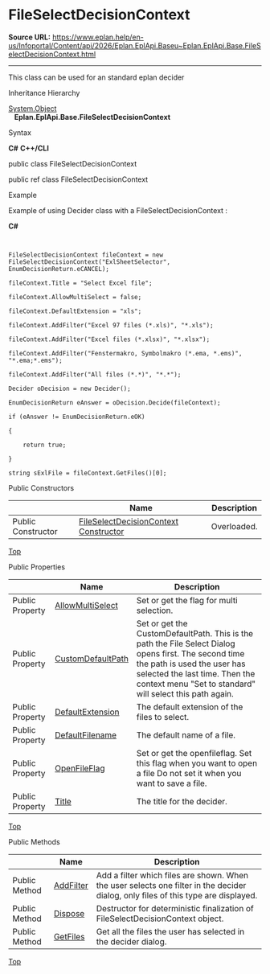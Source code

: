 # FileSelectDecisionContext

**Source URL:** https://www.eplan.help/en-us/Infoportal/Content/api/2026/Eplan.EplApi.Baseu~Eplan.EplApi.Base.FileSelectDecisionContext.html

---

This class can be used for an standard eplan decider

Inheritance Hierarchy

[System.Object](#)  
   **Eplan.EplApi.Base.FileSelectDecisionContext**

Syntax

**C#**
**C++/CLI**


public class FileSelectDecisionContext

public ref class FileSelectDecisionContext


Example

Example of using Decider class with a FileSelectDecisionContext :

**C#**

```


FileSelectDecisionContext fileContext = new FileSelectDecisionContext("ExlSheetSelector", EnumDecisionReturn.eCANCEL);

fileContext.Title = "Select Excel file";

fileContext.AllowMultiSelect = false;

fileContext.DefaultExtension = "xls";

fileContext.AddFilter("Excel 97 files (*.xls)", "*.xls");

fileContext.AddFilter("Excel files (*.xlsx)", "*.xlsx");

fileContext.AddFilter("Fenstermakro, Symbolmakro (*.ema, *.ems)", "*.ema;*.ems");

fileContext.AddFilter("All files (*.*)", "*.*");

Decider oDecision = new Decider();

EnumDecisionReturn eAnswer = oDecision.Decide(fileContext);

if (eAnswer != EnumDecisionReturn.eOK)

{

    return true;

}

string sExlFile = fileContext.GetFiles()[0];

```

Public Constructors

|  | Name | Description |
| --- | --- | --- |
| Public Constructor | [FileSelectDecisionContext Constructor](Eplan.EplApi.Baseu~Eplan.EplApi.Base.FileSelectDecisionContext~_ctor.html) | Overloaded. |

[Top](#top)

Public Properties

|  | Name | Description |
| --- | --- | --- |
| Public Property | [AllowMultiSelect](Eplan.EplApi.Baseu~Eplan.EplApi.Base.FileSelectDecisionContext~AllowMultiSelect.html) | Set or get the flag for multi selection. |
| Public Property | [CustomDefaultPath](Eplan.EplApi.Baseu~Eplan.EplApi.Base.FileSelectDecisionContext~CustomDefaultPath.html) | Set or get the CustomDefaultPath. This is the path the File Select Dialog opens first. The second time the path is used the user has selected the last time. Then the context menu "Set to standard" will select this path again. |
| Public Property | [DefaultExtension](Eplan.EplApi.Baseu~Eplan.EplApi.Base.FileSelectDecisionContext~DefaultExtension.html) | The default extension of the files to select. |
| Public Property | [DefaultFilename](Eplan.EplApi.Baseu~Eplan.EplApi.Base.FileSelectDecisionContext~DefaultFilename.html) | The default name of a file. |
| Public Property | [OpenFileFlag](Eplan.EplApi.Baseu~Eplan.EplApi.Base.FileSelectDecisionContext~OpenFileFlag.html) | Set or get the openfileflag. Set this flag when you want to open a file Do not set it when you want to save a file. |
| Public Property | [Title](Eplan.EplApi.Baseu~Eplan.EplApi.Base.FileSelectDecisionContext~Title.html) | The title for the decider. |

[Top](#top)

Public Methods

|  | Name | Description |
| --- | --- | --- |
| Public Method | [AddFilter](Eplan.EplApi.Baseu~Eplan.EplApi.Base.FileSelectDecisionContext~AddFilter.html) | Add a filter which files are shown. When the user selects one filter in the decider dialog, only files of this type are displayed. |
| Public Method | [Dispose](Eplan.EplApi.Baseu~Eplan.EplApi.Base.FileSelectDecisionContext~Dispose().html) | Destructor for deterministic finalization of FileSelectDecisionContext object. |
| Public Method | [GetFiles](Eplan.EplApi.Baseu~Eplan.EplApi.Base.FileSelectDecisionContext~GetFiles.html) | Get all the files the user has selected in the decider dialog. |

[Top](#top)
